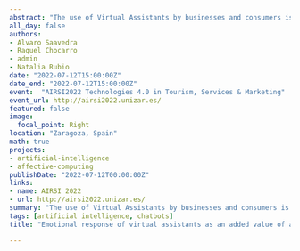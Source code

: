 ```yaml
---
abstract: "The use of Virtual Assistants by businesses and consumers is increasing. The literature has studied the functional and cognitive performance of virtual assistants, but little is known about the impact of the emotional and hedonic performance of virtual assistants. Artificial intelligence allows these devices to interact with users not only functionally, but also by incorporating elements of emotional response. This paper will analyze the emotional communication of Virtual Assistants and their effect on users. For this purpose, a multi-method study will be carried out through an experiment in a laboratory with devices such as an eye-tracker, galvanic response ring, and electroencephalogram (EEG) and, on the other hand, the estimation of a structural model through declarative data obtained with a survey."
all_day: false
authors: 
- Alvaro Saavedra
- Raquel Chocarro
- admin
- Natalia Rubio
date: "2022-07-12T15:00:00Z"
date_end: "2022-07-12T15:00:00Z"
event:  "AIRSI2022 Technologies 4.0 in Tourism, Services & Marketing"
event_url: http://airsi2022.unizar.es/
featured: false
image:
  focal_point: Right
location: "Zaragoza, Spain"
math: true
projects:
- artificial-intelligence
- affective-computing
publishDate: "2022-07-12T00:00:00Z"
links:
- name: AIRSI 2022
- url: http://airsi2022.unizar.es/
summary: "The use of Virtual Assistants by businesses and consumers is increasing. The literature has studied the functional and cognitive performance of virtual assistants, but little is known about the impact of the emotional and hedonic performance of virtual assistants. Artificial intelligence allows these devices to interact with users not only functionally, but also by incorporating elements of emotional response. This paper will analyze the emotional communication of Virtual Assistants and their effect on users. For this purpose, a multi-method study will be carried out through an experiment in a laboratory with devices such as an eye-tracker, galvanic response ring, and electroencephalogram (EEG) and, on the other hand, the estimation of a structural model through declarative data obtained with a survey."
tags: [artificial intelligence, chatbots]
title: "Emotional response of virtual assistants as an added value of an interactive product"

---
```


